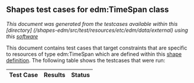 
## Shapes test cases for edm:TimeSpan class
_This document was generated from the testcases available within this [directory] (/shapes-edm/src/test/resources/etc/edm/data/external) using this [software](/shapes-doc)_

This document contains test cases that target constraints that are specific to resources of type edm:TimeSpan which are defined  within this [shape definition](/shapes-edm/doc/shapes/TimeSpan.md). The following table shows the testcases that were run:

| Test Case | Results | Status |
| :--- | ---: | :--: |
